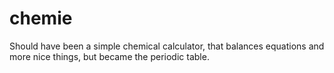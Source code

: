 # chemie
Should have been a simple chemical calculator, that balances equations and more nice things, but became the periodic table.
